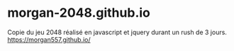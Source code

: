 # morgan-2048.github.io
Copie du jeu 2048 réalisé  en javascript et jquery durant un rush de 3 jours.
https://morgan557.github.io/
